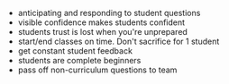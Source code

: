 - anticipating and responding to student questions 
- visible confidence makes students confident
- students trust is lost when you're unprepared
- start/end classes on time. Don't sacrifice for 1 student
- get constant student feedback
- students are complete beginners
- pass off non-curriculum questions to team
